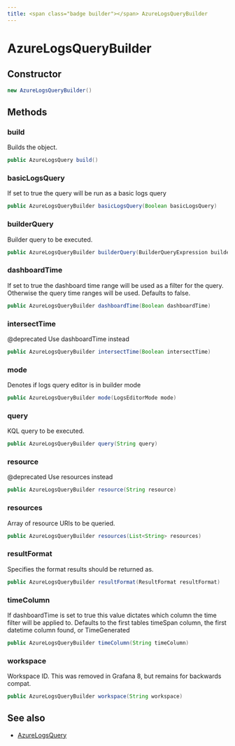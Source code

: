 ```yaml
---
title: <span class="badge builder"></span> AzureLogsQueryBuilder
---
```

# <span class="badge builder"></span> AzureLogsQueryBuilder

## Constructor

```java
new AzureLogsQueryBuilder()
```
## Methods

### <span class="badge object-method"></span> build

Builds the object.

```java
public AzureLogsQuery build()
```

### <span class="badge object-method"></span> basicLogsQuery

If set to true the query will be run as a basic logs query

```java
public AzureLogsQueryBuilder basicLogsQuery(Boolean basicLogsQuery)
```

### <span class="badge object-method"></span> builderQuery

Builder query to be executed.

```java
public AzureLogsQueryBuilder builderQuery(BuilderQueryExpression builderQuery)
```

### <span class="badge object-method"></span> dashboardTime

If set to true the dashboard time range will be used as a filter for the query. Otherwise the query time ranges will be used. Defaults to false.

```java
public AzureLogsQueryBuilder dashboardTime(Boolean dashboardTime)
```

### <span class="badge object-method"></span> intersectTime

@deprecated Use dashboardTime instead

```java
public AzureLogsQueryBuilder intersectTime(Boolean intersectTime)
```

### <span class="badge object-method"></span> mode

Denotes if logs query editor is in builder mode

```java
public AzureLogsQueryBuilder mode(LogsEditorMode mode)
```

### <span class="badge object-method"></span> query

KQL query to be executed.

```java
public AzureLogsQueryBuilder query(String query)
```

### <span class="badge object-method"></span> resource

@deprecated Use resources instead

```java
public AzureLogsQueryBuilder resource(String resource)
```

### <span class="badge object-method"></span> resources

Array of resource URIs to be queried.

```java
public AzureLogsQueryBuilder resources(List<String> resources)
```

### <span class="badge object-method"></span> resultFormat

Specifies the format results should be returned as.

```java
public AzureLogsQueryBuilder resultFormat(ResultFormat resultFormat)
```

### <span class="badge object-method"></span> timeColumn

If dashboardTime is set to true this value dictates which column the time filter will be applied to. Defaults to the first tables timeSpan column, the first datetime column found, or TimeGenerated

```java
public AzureLogsQueryBuilder timeColumn(String timeColumn)
```

### <span class="badge object-method"></span> workspace

Workspace ID. This was removed in Grafana 8, but remains for backwards compat.

```java
public AzureLogsQueryBuilder workspace(String workspace)
```

## See also

 * <span class="badge object-type-class"></span> [AzureLogsQuery](./object-AzureLogsQuery.md)
